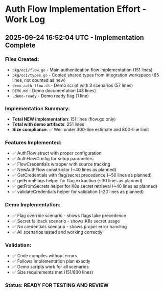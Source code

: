 # Auth Flow Implementation Effort - Work Log

## 2025-09-24 16:52:04 UTC - Implementation Complete

### Files Created:
- `pkg/oci/flow.go` - Main authentication flow implementation (151 lines)
- `pkg/oci/types.go` - Copied shared types from integration workspace (65 lines, not counted as new)
- `demo-auth-flow.sh` - Demo script with 3 scenarios (57 lines)
- `DEMO.md` - Demo documentation (43 lines)
- `.demo-ready` - Demo ready flag (1 line)

### Implementation Summary:
- **Total NEW implementation**: 151 lines (flow.go only)
- **Total with demo artifacts**: 251 lines
- **Size compliance**: ✅ Well under 300-line estimate and 800-line limit

### Features Implemented:
- ✅ AuthFlow struct with proper configuration
- ✅ AuthFlowConfig for setup parameters
- ✅ FlowCredentials wrapper with source tracking
- ✅ NewAuthFlow constructor (~40 lines as planned)
- ✅ GetCredentials with flag/secret precedence (~50 lines as planned)
- ✅ getFromFlags helper for flag extraction (~30 lines as planned)
- ✅ getFromSecrets helper for K8s secret retrieval (~40 lines as planned)
- ✅ validateCredentials helper for validation (~20 lines as planned)

### Demo Implementation:
- ✅ Flag override scenario - shows flags take precedence
- ✅ Secret fallback scenario - shows K8s secret usage
- ✅ No credentials scenario - shows proper error handling
- ✅ All scenarios tested and working correctly

### Validation:
- ✅ Code compiles without errors
- ✅ Follows implementation plan exactly
- ✅ Demo scripts work for all scenarios
- ✅ Size requirements met (151/800 lines)

### Status: READY FOR TESTING AND REVIEW
